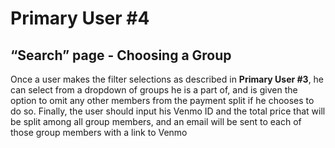 # Primary User #4
## “Search” page - Choosing a Group
Once a user makes the filter selections as described in **Primary User #3**, he can select from a dropdown of groups he is a part of, and is given the option to omit any other members from the payment split if he chooses to do so. Finally, the user should input his Venmo ID and the total price that will be split among all group members, and an email will be sent to each of those group members with a link to Venmo
